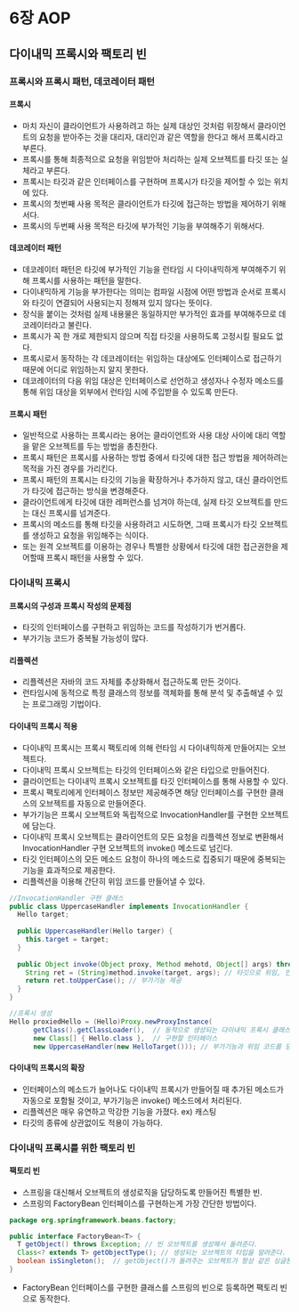 # 6장 AOP

## 다이내믹 프록시와 팩토리 빈

### 프록시와 프록시 패턴, 데코레이터 패턴

#### 프록시
* 마치 자신이 클라이언트가 사용하려고 하는 실제 대상인 것처럼 위장해서 클라이언트의 요청을 받아주는 것을 대리자, 대리인과 같은 역할을 한다고 해서 프록시라고 부른다.
* 프록시를 통해 최종적으로 요청을 위임받아 처리하는 실제 오브젝트를 타깃 또는 실체라고 부른다.
* 프록시는 타깃과 같은 인터페이스를 구현하며 프록시가 타깃을 제어할 수 있는 위치에 있다.
* 프록시의 첫번째 사용 목적은 클라이언트가 타깃에 접근하는 방법을 제어하기 위해서다.
* 프록시의 두번째 사용 목적은 타깃에 부가적인 기능을 부여해주기 위해서다.

#### 데코레이터 패턴
* 데코레이터 패턴은 타깃에 부가적인 기능을 런타임 시 다이내믹하게 부여해주기 위해 프록시를 사용하는 패턴을 말한다.
* 다이내믹하게 기능을 부가한다는 의미는 컴파일 시점에 어떤 방법과 순서로 프록시와 타깃이 연결되어 사용되는지 정해져 있지 않다는 뜻이다.
* 장식을 붙이는 것처럼 실제 내용물은 동일하지만 부가적인 효과를 부여해주므로 데코레이터라고 불린다.
* 프록시가 꼭 한 개로 제한되지 않으며 직접 타깃을 사용하도록 고정시킬 필요도 없다.
* 프록시로서 동작하는 각 데코레이터는 위임하는 대상에도 인터페이스로 접근하기 때문에 어디로 위임하는지 알지 못한다.
* 데코레이터의 다음 위임 대상은 인터페이스로 선언하고 생성자나 수정자 메소드를 통해 위임 대상을 외부에서 런타임 시에 주입받을 수 있도록 만든다.

#### 프록시 패턴
* 일반적으로 사용하는 프록시라는 용어는 클라이언트와 사용 대상 사이에 대리 역할을 맡은 오브젝트를 두는 방법을 총친한다.
* 프록시 패턴은 프록시를 사용하는 방법 중에서 타깃에 대한 접근 방법을 제어하려는 목적을 가진 경우를 가리킨다.
* 프록시 패턴의 프록시는 타깃의 기능을 확장하거나 추가하지 않고, 대신 클라이언트가 타깃에 접근하는 방식을 변경해준다.
* 클라이언트에게 타깃에 대한 레퍼런스를 넘겨야 하는데, 실제 타깃 오브젝트를 만드는 대신 프록시를 넘겨준다.
* 프록시의 메소드를 통해 타깃을 사용하려고 시도하면, 그때 프록시가 타깃 오브젝트를 생성하고 요청을 위임해주는 식이다.
* 또는 원격 오브젝트를 이용하는 경우나 특별한 상황에서 타깃에 대한 접근권한을 제어할때 프록시 패턴을 사용할 수 있다.

### 다이내믹 프록시

#### 프록시의 구성과 프록시 작성의 문제점
* 타깃의 인터페이스를 구현하고 위임하는 코드를 작성하기가 번거롭다.
* 부가기능 코드가 중복될 가능성이 많다.

#### 리플렉션
* 리플렉션은 자바의 코드 자체를 추상화해서 접근하도록 만든 것이다.
* 런타임시에 동적으로 특정 클래스의 정보를 객체화를 통해 분석 및 추출해낼 수 있는 프로그래밍 기법이다.

#### 다이내믹 프록시 적용
* 다이내믹 프록시는 프록시 팩토리에 의해 런타임 시 다이내믹하게 만들어지는 오브젝트다.
* 다이내믹 프록시 오브젝트는 타깃의 인터페이스와 같은 타입으로 만들어진다.
* 클라이언트는 다이내믹 프록시 오브젝트를 타깃 인터페이스를 통해 사용할 수 있다.
* 프록시 팩토리에게 인터페이스 정보만 제공해주면 해당 인터페이스를 구현한 클래스의 오브젝트를 자동으로 만들어준다.
* 부가기능은 프록시 오브젝트와 독립적으로 InvocationHandler를 구현한 오브젝트에 담는다.
* 다이내믹 프록시 오브젝트는 클라이언트의 모든 요청을 리플렉션 정보로 변환해서 InvocationHandler 구현 오브젝트의 invoke() 메소드로 넘긴다.
* 타깃 인터페이스의 모든 메소드 요청이 하나의 메소드로 집중되기 때문에 중복되는 기능을 효과적으로 제공한다.
* 리플렉션을 이용해 간단히 위임 코드를 만들어낼 수 있다.

```java
//InvocationHandler 구현 클래스
public class UppercaseHandler implements InvocationHandler {
  Hello target;
  
  public UppercaseHandler(Hello targer) {
    this.target = target;
  }
  
  public Object invoke(Object proxy, Method mehotd, Object[] args) throws Throwable {
    String ret = (String)method.invoke(target, args); // 타깃으로 위임, 인터페이스의 메소드 호출에 모두 적용된다.
    return ret.toUpperCase(); // 부가기능 제공
  }
}

//프록시 생성
Hello proxiedHello = (Hello)Proxy.newProxyInstance(
      getClass().getClassLoader(),  // 동적으로 생성되는 다이내믹 프록시 클래스의 로딩에 사용할 클래스 로더
      new Class[] { Hello.class },  // 구현할 인터페이스
      new UppercaseHandler(new HelloTarget())); // 부가기능과 위임 코드를 담은 InvocationHandler
```

#### 다이내믹 프록시의 확장
* 인터페이스의 메소드가 늘어나도 다이내믹 프록시가 만들어질 때 추가된 메소드가 자동으로 포함될 것이고, 부가기능은 invoke() 메소드에서 처리된다.
* 리플렉션은 매우 유연하고 막강한 기능을 가졌다. ex) 캐스팅
* 타깃의 종류에 상관없이도 적용이 가능하다.

### 다이내믹 프록시를 위한 팩토리 빈

#### 팩토리 빈
* 스프링을 대신해서 오브젝트의 생성로직을 담당하도록 만들어진 특별한 빈.
* 스프링의 FactoryBean 인터페이스를 구현하는게 가장 간단한 방법이다.
```java
package org.springframework.beans.factory;

public interface FactoryBean<T> {
  T getObject() throws Exception; // 빈 오브젝트를 생성해서 돌려준다.
  Class<? extends T> getObjectType(); // 생성되는 오브젝트의 타입을 알려준다.
  boolean isSingleton();  // getObject()가 돌려주는 오브젝트가 항상 같은 싱글톤 오브젝트인지 알려준다.
}
```
* FactoryBean 인터페이스를 구현한 클래스를 스프링의 빈으로 등록하면 팩토리 빈으로 동작한다.
